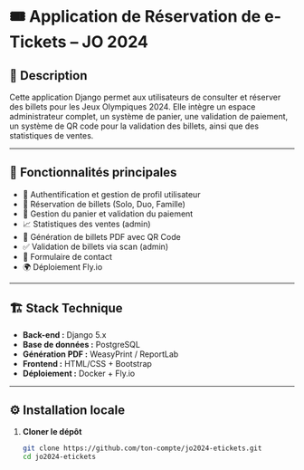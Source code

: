 # 🎟️ Application de Réservation de e-Tickets – JO 2024

## 🚀 Description

Cette application Django permet aux utilisateurs de consulter et réserver des billets pour les Jeux Olympiques 2024. Elle intègre un espace administrateur complet, un système de panier, une validation de paiement, un système de QR code pour la validation des billets, ainsi que des statistiques de ventes.

---

## 🧩 Fonctionnalités principales

- 🔐 Authentification et gestion de profil utilisateur
- 🎫 Réservation de billets (Solo, Duo, Famille)
- 🛒 Gestion du panier et validation du paiement
- 📈 Statistiques des ventes (admin)
- 🧾 Génération de billets PDF avec QR Code
- ✅ Validation de billets via scan (admin)
- 📩 Formulaire de contact
- 🌍 Déploiement Fly.io

---

## 🏗️ Stack Technique

- **Back-end :** Django 5.x
- **Base de données :** PostgreSQL
- **Génération PDF :** WeasyPrint / ReportLab
- **Frontend :** HTML/CSS + Bootstrap
- **Déploiement :** Docker + Fly.io

---

## ⚙️ Installation locale

1. **Cloner le dépôt**
   ```bash
   git clone https://github.com/ton-compte/jo2024-etickets.git
   cd jo2024-etickets
